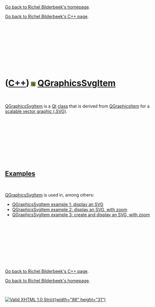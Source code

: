 [Go back to Richel Bilderbeek's homepage](index.htm).

[Go back to Richel Bilderbeek's C++ page](Cpp.htm).

 

 

 

 

 

([C++](Cpp.htm)) ![Qt](PicQt.png) [QGraphicsSvgItem](CppQGraphicsSvgItem.htm)
=============================================================================

 

[QGraphicsSvgItem](CppQGraphicsSvgItem.htm) is a [Qt](CppQt.htm)
[class](CppClass.htm) that is derived from
[QGraphicsItem](CppQGraphicsItem.htm) for a [scalable vector graphic
(.SVG)](CppSvg.htm).

 

 

 

 

 

[Examples](CppExample.htm)
--------------------------

 

[QGraphicsSvgItem](CppQGraphicsSvgItem.htm) is used in, among others:

-   [QGraphicsSvgItem example 1: display an
    SVG](CppQGraphicsSvgItemExample1.htm)
-   [QGraphicsSvgItem example 2: display an SVG, with
    zoom](CppQGraphicsSvgItemExample2.htm)
-   [QGraphicsSvgItem example 3: create and display an SVG, with
    zoom](CppQGraphicsSvgItemExample3.htm)

 

 

 

 

 

[Go back to Richel Bilderbeek's C++ page](Cpp.htm).

[Go back to Richel Bilderbeek's homepage](index.htm).

 

[![Valid XHTML 1.0 Strict](valid-xhtml10.png){width="88"
height="31"}](http://validator.w3.org/check?uri=referer)
